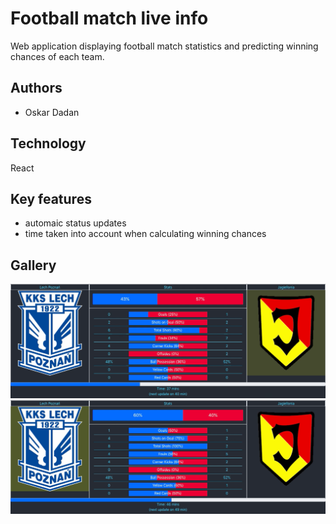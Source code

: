 # Football match live info

Web application displaying football match statistics and predicting winning chances of each team.

## Authors

- Oskar Dadan
  
## Technology

React

## Key features

- automaic status updates
- time taken into account when calculating winning chances 

## Gallery

<img src="readme-images/s1.png">
<img src="readme-images/s2.png">
